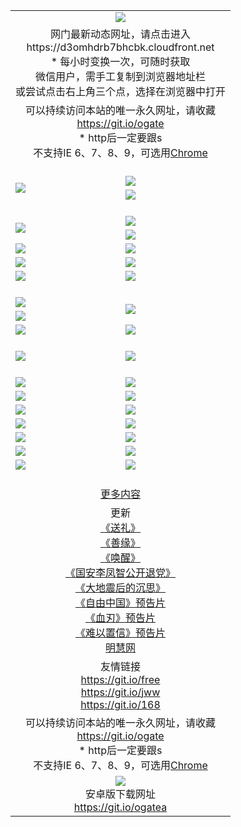 ﻿<table>
  <tr></tr>
  <tr><td colspan=2 align=center><img src="https://cloud.githubusercontent.com/assets/11880933/13434984/f430fae2-e012-11e5-814f-c2df1e82b247.jpg" /></td></tr>
  <tr><td colspan=2 align=center>网门最新动态网址，请点击进入
<br>https://d3omhdrb7bhcbk.cloudfront.net
    <br/>* 每小时变换一次，可随时获取<br/>微信用户，需手工复制到浏览器地址栏<br>或尝试点击右上角三个点，选择在浏览器中打开
    <!--br>* IE6打开动态网址须在选项中勾选TLS 1.0--></td>
  </tr>
  <tr>
    <td colspan=2 align=center>可以持续访问本站的唯一永久网址，请收藏<br/><a href="https://git.io/ogate" target="_blank">https://git.io/ogate</a><br/>* http后一定要跟s<br/>不支持IE 6、7、8、9，可选用<a href="https://d3omhdrb7bhcbk.cloudfront.net/ogUP.aspx?name=0ChromePortable.zip">Chrome</a></td>
  </tr>
  <tr height="20">
  <tr>
    <td rowspan=2><a href="https://d3omhdrb7bhcbk.cloudfront.net/ogUP.aspx?name=11DKC.mp4&list=11DKC" target="_blank"><img src="https://d3omhdrb7bhcbk.cloudfront.net/Up/11DKC1.jpg" /></a></td> 
    <td><div><a href="https://d3omhdrb7bhcbk.cloudfront.net/ogUP.aspx?name=LRWS.mp4&list=LRWS" target="_blank"><img src="https://d3omhdrb7bhcbk.cloudfront.net/Up/LRWS.jpg" /></a></td>
   </tr>
  <tr>
    <td><a href="https://d3omhdrb7bhcbk.cloudfront.net/ogView.aspx" target="_blank"><img src="https://d3omhdrb7bhcbk.cloudfront.net/Up/11TGKDY.jpg" /></a></td>
  </tr>
  <tr height="20">
  <tr>
    <td rowspan=2><a href="https://d3omhdrb7bhcbk.cloudfront.net/ogUP.aspx?name=4EE/DJ.mp4&list=4EEDJ" target="_blank"><img src="https://d3omhdrb7bhcbk.cloudfront.net/Up/4EE/DJ_140.jpg"/></a></td>
    <td><a href="https://d3omhdrb7bhcbk.cloudfront.net/ogUP.aspx?name=4EE/ZG.mp4&list=4EEZG" target="_blank"><img src="https://d3omhdrb7bhcbk.cloudfront.net/Up/4EE/ZG0.jpg"/></a></td>
    <!--td><a href="https://d3omhdrb7bhcbk.cloudfront.net/ogUP.aspx?name=4EE/HQ.mp4&list=4EEHQ" target="_blank"><img src="https://d3omhdrb7bhcbk.cloudfront.net/Up/4EE/HQ0.jpg"/></a></td-->
  </tr>
  <tr>
    <td><a href="https://d3omhdrb7bhcbk.cloudfront.net/ogUP.aspx?name=4EE/QQ.mp4&list=4EEQQ" target="_blank"><img src="https://d3omhdrb7bhcbk.cloudfront.net/Up/4EE/QQ0.jpg"/></a></td>
  </tr>
            <tr>
                <td><a href="https://d3omhdrb7bhcbk.cloudfront.net/ogUP.aspx?name=4EE/HD.mp4&list=4EEHD" target="_blank"><img src="https://d3omhdrb7bhcbk.cloudfront.net/Up/4EE/HD0.jpg"/></a></td>
                <td><a href="https://d3omhdrb7bhcbk.cloudfront.net/ogUP.aspx?name=4EE/GX.mp4&list=4EEGX" target="_blank"><img src="https://d3omhdrb7bhcbk.cloudfront.net/Up/4EE/GX0.jpg"/></a></td>
            </tr>
            <tr>
                <td><a href="https://d3omhdrb7bhcbk.cloudfront.net/ogUP.aspx?name=4EE/TX.mp4&list=4EETX" target="_blank"><img src="https://d3omhdrb7bhcbk.cloudfront.net/Up/4EE/TX0.jpg"/></a></td>
                <td><a href="https://d3omhdrb7bhcbk.cloudfront.net/ogUP.aspx?name=4EE/WZ.mp4&list=4EEWZ" target="_blank"><img src="https://d3omhdrb7bhcbk.cloudfront.net/Up/4EE/WZ0.jpg"/></a></td>
            </tr>
  <tr>
    <td><a href="https://d3omhdrb7bhcbk.cloudfront.net/onCO.aspx?ob=600%CA%C2%CE%EF&op=%D4%F6%C9%BE%B8%C4&args=WH1~%23%C0%E0%D0%CD6%D0%C2%CE%C5%7c%23%C0%E0%D0%CD6%C6%C0%C2%DB" target="_blank"><img src="https://d3omhdrb7bhcbk.cloudfront.net/Up/0WZ.jpg" /></a></td>
    <td><a href="https://d3omhdrb7bhcbk.cloudfront.net/onCO.aspx?ob=600%CA%C2%CE%EF&op=%D4%F6%C9%BE%B8%C4&args=WH1~%23%D3%C3%BB%A7" target="_blank"><img src="https://d3omhdrb7bhcbk.cloudfront.net/Up/0WB.jpg" /></a></td>
  </tr>
  <tr height="20">
  <tr>
    <td><a href="https://d3omhdrb7bhcbk.cloudfront.net/ogUP.aspx?name=JQR.mp4&count=2" target="_blank"><img src="https://d3omhdrb7bhcbk.cloudfront.net/Up/JQR.jpg" /></a></td>   
    <td rowspan=2><a href="https://d3omhdrb7bhcbk.cloudfront.net/ogUP.aspx?name=JP.mp4&count=9" target="_blank"><img src="https://d3omhdrb7bhcbk.cloudfront.net/Up/JP.jpg" /></td>
  </tr>
  <tr>
    <td><a href="https://d3omhdrb7bhcbk.cloudfront.net/ogUP.aspx?name=WH.mp4" target="_blank"><img src="https://d3omhdrb7bhcbk.cloudfront.net/Up/WH.jpg" /></a></td>
  </tr>
  <tr>
    <td><a href="https://d3omhdrb7bhcbk.cloudfront.net/ogUP.aspx?name=SSZJ.mp4&list=SSZJ" target="_blank"><img src="https://d3omhdrb7bhcbk.cloudfront.net/Up/SSZJ.jpg" /></a></td>
    <td><a href="https://d3omhdrb7bhcbk.cloudfront.net/ogUP.aspx?name=WLSH.mp4&count=2" target="_blank"><img src="https://d3omhdrb7bhcbk.cloudfront.net/Up/WLSH.jpg" /></a</td>
  </tr>
  <tr height="20">
  <tr>
    <td><a href="https://d3omhdrb7bhcbk.cloudfront.net/ogUP.aspx?name=ZY.mp4&count=2015|16" target="_blank"><img src="https://d3omhdrb7bhcbk.cloudfront.net/Up/ZY.jpg" /></a</td>
    <td><a href="https://d3omhdrb7bhcbk.cloudfront.net/ogUP.aspx?name=XTFY.mp4&count=B|2,A|24" target="_blank"><img src="https://d3omhdrb7bhcbk.cloudfront.net/Up/XTFY.jpg" /></a></td>
  </tr>
  <tr height="20">
  </tr>
  <!--tr>
    <td><a href="https://d3omhdrb7bhcbk.cloudfront.net/ogUP.aspx?name=4EE/GX.mp4&list=4EEGX" target="_blank"><img src="https://d3omhdrb7bhcbk.cloudfront.net/Up/4EE/GX0.jpg"/></a></td>
    <td><a href="https://d3omhdrb7bhcbk.cloudfront.net/ogUP.aspx?name=4EE/HD.mp4&list=4EEHD" target="_blank"><img src="https://d3omhdrb7bhcbk.cloudfront.net/Up/4EE/HD0.jpg"/></a></td>
  </tr>
  <tr>
    <td><a href="https://d3omhdrb7bhcbk.cloudfront.net/ogUP.aspx?name=4EE/TX.mp4&list=4EETX" target="_blank"><img src="https://d3omhdrb7bhcbk.cloudfront.net/Up/4EE/TX0.jpg"/></a></td>
    <td><a href="https://d3omhdrb7bhcbk.cloudfront.net/ogUP.aspx?name=4EE/WZ.mp4&list=4EEWZ" target="_blank"><img src="https://d3omhdrb7bhcbk.cloudfront.net/Up/4EE/WZ0.jpg"/></a></td>
  </tr-->
  <tr>
    <td><a href="https://d3omhdrb7bhcbk.cloudfront.net/onUP.aspx?name=https://du172fz170yac.cloudfront.net/" target="_blank"><img src="https://d3omhdrb7bhcbk.cloudfront.net/Up/0DTW.jpg"/></a></td>
    <td><a href="https://d3omhdrb7bhcbk.cloudfront.net/onUP.aspx?name=https://d240ns8up8earz.cloudfront.net/acenter/" target="_blank"><img src="https://d3omhdrb7bhcbk.cloudfront.net/Up/0TDW.jpg" /></a></td>
  </tr>
  <tr>
    <td><a href="https://d3omhdrb7bhcbk.cloudfront.net/onUP.aspx?name=https://d4508d6vomz2p.cloudfront.net/gb/nsc413.htm" target="_blank"><img src="https://d3omhdrb7bhcbk.cloudfront.net/Up/0DJY.jpg" /></a></td>
    <td><a href="https://d3omhdrb7bhcbk.cloudfront.net/onUP.aspx?name=https://d4apjbhkuxer1.cloudfront.net/xtr/gb/prog204.html" target="_blank"><img src="https://d3omhdrb7bhcbk.cloudfront.net/Up/0XTR.jpg" /></a></td>
  </tr>
  <tr>
    <td><a href="https://d3omhdrb7bhcbk.cloudfront.net/onUP.aspx?name=https://d3aj00iefsmfgc.cloudfront.net/" target="_blank"><img src="https://d3omhdrb7bhcbk.cloudfront.net/Up/0MHW.jpg" /></a></td>
    <td><a href="https://d3omhdrb7bhcbk.cloudfront.net/onUP.aspx?name=https://d20wz7qt14x5d2.cloudfront.net/" target="_blank"><img src="https://d3omhdrb7bhcbk.cloudfront.net/Up/0ZJW.jpg" /></a></td>
  </tr>
  <tr>
    <td><a href="https://d3omhdrb7bhcbk.cloudfront.net/ogUP.aspx?name=0FG.zip" target="_blank"><img src="https://d3omhdrb7bhcbk.cloudfront.net/Up/0FG.jpg" /></a></td>
    <td><a href="https://d3omhdrb7bhcbk.cloudfront.net/ogUP.aspx?name=0FGA.apk" target="_blank"><img src="https://d3omhdrb7bhcbk.cloudfront.net/Up/0FGA.jpg" /></a></td>
  </tr>
  <tr>
    <td><a href="https://d3omhdrb7bhcbk.cloudfront.net/ogUP.aspx?name=0U.zip" target="_blank"><img src="https://d3omhdrb7bhcbk.cloudfront.net/Up/0U.jpg" /></a></td>
    <td><a href="https://d3omhdrb7bhcbk.cloudfront.net/ogUP.aspx?name=0UA.apk" target="_blank"><img src="https://d3omhdrb7bhcbk.cloudfront.net/Up/0UA.jpg" /></a></td>
  </tr>
  <tr>
    <td><a href="https://d3omhdrb7bhcbk.cloudfront.net/ogUP.aspx?name=0iPPOTV.zip" target="_blank"><img src="https://d3omhdrb7bhcbk.cloudfront.net/Up/0iPPOTV.jpg" /></a></td>
    <td><a href="https://d3omhdrb7bhcbk.cloudfront.net/ogUP.aspx?name=0iNTD.apk" target="_blank"><img src="https://d3omhdrb7bhcbk.cloudfront.net/Up/0iNTD.jpg" /></a></td>
  </tr>
  <!--tr>
    <td><a href="https://d3omhdrb7bhcbk.cloudfront.net/ogNice.aspx" target="_blank"><img src="https://d3omhdrb7bhcbk.cloudfront.net/Up/0WCYY.jpg" /></a></td>
    <td><a href="https://d3omhdrb7bhcbk.cloudfront.net/onCO.aspx?list=XWPL&mode=m" target="_blank"><img src="https://d3omhdrb7bhcbk.cloudfront.net/Up/0WZTT.jpg" /></a></td> 
  </tr-->
  <tr>
    <td><a href="https://d3omhdrb7bhcbk.cloudfront.net/ogDY.aspx" target="_blank"><img src="https://d3omhdrb7bhcbk.cloudfront.net/Up/0FK.jpg" /></a></td>
    <td><a href="https://d3omhdrb7bhcbk.cloudfront.net/ogST.aspx" target="_blank"><img src="https://d3omhdrb7bhcbk.cloudfront.net/Up/0ST.jpg" /></a></td> 
  </tr>
  <tr height="20">
  <tr>
    <td colspan=2 align=center><a href="https://d3omhdrb7bhcbk.cloudfront.net/ogNice.aspx">更多内容</a>
    </td>
  </tr>
  <tr>
    <td colspan=2 align=center>更新<br>
      <a href="https://d3omhdrb7bhcbk.cloudfront.net/ogUP.aspx?name=4ESL.mp4" target="_blank">《送礼》</a><br>
      <a href="https://d3omhdrb7bhcbk.cloudfront.net/ogUP.aspx?name=4ESY.mp4" target="_blank">《善缘》</a><br>
      <a href="https://d3omhdrb7bhcbk.cloudfront.net/ogUP.aspx?name=4EHX.mp4" target="_blank">《唤醒》</a><br>
      <a href="https://d3omhdrb7bhcbk.cloudfront.net/ogUP.aspx?name=4LFZ.mp4" target="_blank">《国安李凤智公开退党》</a><br>
      <a href="https://d3omhdrb7bhcbk.cloudfront.net/ogUP.aspx?name=4DDZHDCS.mp4" target="_blank">《大地震后的沉思》</a><br>
      <a href="https://d3omhdrb7bhcbk.cloudfront.net/ogUP.aspx?name=11ZYZG0.mp4" target="_blank">《自由中国》预告片</a><br>
      <a href="https://d3omhdrb7bhcbk.cloudfront.net/ogUP.aspx?name=11XR.mp4" target="_blank">《血刃》预告片</a><br>
      <a href="https://d3omhdrb7bhcbk.cloudfront.net/ogUP.aspx?name=11NYZX.mp4&count=2" target="_blank">《难以置信》预告片</a><br>
      <a href="https://d3omhdrb7bhcbk.cloudfront.net/onUP.aspx?name=https://www.minghui.org/" target="_blank">明慧网</a>
    </td>
  </tr>
  <tr>
    <td colspan=2 align=center>友情链接<br>
      <a href="https://git.io/free" target="_blank">https://git.io/free</a><br/>
      <a href="https://git.io/jww" target="_blank">https://git.io/jww</a><br/>
      <a href="https://git.io/168" target="_blank">https://git.io/168</a>
    </td>
  </tr>
  <tr>
    <td colspan=2 align=center>可以持续访问本站的唯一永久网址，请收藏<br/><a href="https://git.io/ogate" target="_blank">https://git.io/ogate</a><br/>* http后一定要跟s<br/>不支持IE 6、7、8、9，可选用<a href="https://d3omhdrb7bhcbk.cloudfront.net/ogUP.aspx?name=0ChromePortable.zip">Chrome</a></td>
  </tr>
  <tr>
    <td colspan=2 align=center><a href="https://d3omhdrb7bhcbk.cloudfront.net/ogUP.aspx?name=0oGate.apk" target="_blank"><img src="https://cloud.githubusercontent.com/assets/11880933/13720399/75e143ee-e842-11e5-9f0a-1421f423c80f.jpg" /></a><br>安卓版下载网址<br><a href="https://git.io/ogatea">https://git.io/ogatea</a></td>
  </tr>
  <!--tr>
    <td colspan=2 align=center>可能失效的动态网址
    </td>
  </tr-->
</table>
